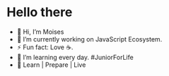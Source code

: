 # Hello there

- 👋 Hi, I’m Moises
- 🔭 I’m currently working on JavaScript Ecosystem.
- ⚡ Fun fact: Love ☕.
- 🌱 I’m learning every day. #JuniorForLife
- 💬 Learn | Prepare | Live

<!--
**ferblacklion/ferblacklion** is a ✨ _special_ ✨ repository because its `README.md` (this file) appears on your GitHub profile.

Here are some ideas to get you started:

- 🔭 I’m currently working on ...
- 🌱 I’m currently learning ...
- 👯 I’m looking to collaborate on ...
- 🤔 I’m looking for help with ...
- 💬 Ask me about ...
- 📫 How to reach me: ...
- 😄 Pronouns: ...
- ⚡ Fun fact: ...
-->
